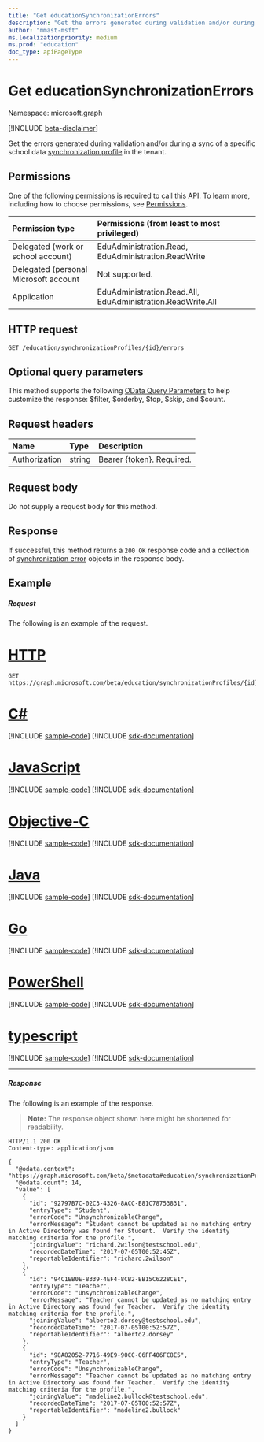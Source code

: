 ```yaml
---
title: "Get educationSynchronizationErrors"
description: "Get the errors generated during validation and/or during a sync of a specific school data synchronization profile in the tenant. "
author: "mmast-msft"
ms.localizationpriority: medium
ms.prod: "education"
doc_type: apiPageType
---
```


# Get educationSynchronizationErrors

Namespace: microsoft.graph

[!INCLUDE [beta-disclaimer](../../includes/beta-disclaimer.md)]

Get the errors generated during validation and/or during a sync of a specific school data [synchronization profile](../resources/educationsynchronizationprofile.md) in the tenant.

## Permissions

One of the following permissions is required to call this API. To learn more, including how to choose permissions, see [Permissions](/graph/permissions-reference).

| Permission type                       | Permissions (from least to most privileged)                 |
| :------------------------------------ | :---------------------------------------------------------- |
| Delegated (work or school account)    | EduAdministration.Read, EduAdministration.ReadWrite         |
| Delegated (personal Microsoft account | Not supported.                                              |
| Application                           | EduAdministration.Read.All, EduAdministration.ReadWrite.All |

## HTTP request

<!-- { "blockType": "ignored" } -->

```http
GET /education/synchronizationProfiles/{id}/errors
```

## Optional query parameters

This method supports the following [OData Query Parameters](/graph/query-parameters) to help customize the response: $filter, $orderby, $top, $skip, and \$count.

## Request headers

| Name          | Type   | Description               |
| :------------ | :----- | :------------------------ |
| Authorization | string | Bearer {token}. Required. |

## Request body

Do not supply a request body for this method.

## Response

If successful, this method returns a `200 OK` response code and a collection of [synchronization error](../resources/educationsynchronizationerror.md) objects in the response body.

## Example

##### Request

The following is an example of the request.

# [HTTP](#tab/http)

<!-- {
  "blockType": "request",
  "name": "get_educationSynchronizationProfile_error"
}-->
```msgraph-interactive
GET https://graph.microsoft.com/beta/education/synchronizationProfiles/{id}/errors
```
# [C#](#tab/csharp)
[!INCLUDE [sample-code](../includes/snippets/csharp/get-educationsynchronizationprofile-error-csharp-snippets.md)]
[!INCLUDE [sdk-documentation](../includes/snippets/snippets-sdk-documentation-link.md)]

# [JavaScript](#tab/javascript)
[!INCLUDE [sample-code](../includes/snippets/javascript/get-educationsynchronizationprofile-error-javascript-snippets.md)]
[!INCLUDE [sdk-documentation](../includes/snippets/snippets-sdk-documentation-link.md)]

# [Objective-C](#tab/objc)
[!INCLUDE [sample-code](../includes/snippets/objc/get-educationsynchronizationprofile-error-objc-snippets.md)]
[!INCLUDE [sdk-documentation](../includes/snippets/snippets-sdk-documentation-link.md)]

# [Java](#tab/java)
[!INCLUDE [sample-code](../includes/snippets/java/get-educationsynchronizationprofile-error-java-snippets.md)]
[!INCLUDE [sdk-documentation](../includes/snippets/snippets-sdk-documentation-link.md)]

# [Go](#tab/go)
[!INCLUDE [sample-code](../includes/snippets/go/get-educationsynchronizationprofile-error-go-snippets.md)]
[!INCLUDE [sdk-documentation](../includes/snippets/snippets-sdk-documentation-link.md)]

# [PowerShell](#tab/powershell)
[!INCLUDE [sample-code](../includes/snippets/powershell/get-educationsynchronizationprofile-error-powershell-snippets.md)]
[!INCLUDE [sdk-documentation](../includes/snippets/snippets-sdk-documentation-link.md)]

# [typescript](#tab/typescript)
[!INCLUDE [sample-code](../includes/snippets/typescript/get-educationsynchronizationprofile-error-typescript-snippets.md)]
[!INCLUDE [sdk-documentation](../includes/snippets/snippets-sdk-documentation-link.md)]

---

##### Response

The following is an example of the response.

> **Note:** The response object shown here might be shortened for readability.

<!-- {
  "blockType": "response",
  "@odata.type": "microsoft.graph.educationSynchronizationError",
  "isCollection": true
} -->
```http
HTTP/1.1 200 OK
Content-type: application/json

{
  "@odata.context": "https://graph.microsoft.com/beta/$metadata#education/synchronizationProfiles/{id}/errors",
  "@odata.count": 14,
  "value": [
    {
      "id": "92797B7C-02C3-4326-8ACC-E81C78753831",
      "entryType": "Student",
      "errorCode": "UnsynchronizableChange",
      "errorMessage": "Student cannot be updated as no matching entry in Active Directory was found for Student.  Verify the identity matching criteria for the profile.",
      "joiningValue": "richard.2wilson@testschool.edu",
      "recordedDateTime": "2017-07-05T00:52:45Z",
      "reportableIdentifier": "richard.2wilson"
    },
    {
      "id": "94C1EB0E-8339-4EF4-8CB2-EB15C6228CE1",
      "entryType": "Teacher",
      "errorCode": "UnsynchronizableChange",
      "errorMessage": "Teacher cannot be updated as no matching entry in Active Directory was found for Teacher.  Verify the identity matching criteria for the profile.",
      "joiningValue": "alberto2.dorsey@testschool.edu",
      "recordedDateTime": "2017-07-05T00:52:57Z",
      "reportableIdentifier": "alberto2.dorsey"
    },
    {
      "id": "98A82052-7716-49E9-90CC-C6FF406FC8E5",
      "entryType": "Teacher",
      "errorCode": "UnsynchronizableChange",
      "errorMessage": "Teacher cannot be updated as no matching entry in Active Directory was found for Teacher.  Verify the identity matching criteria for the profile.",
      "joiningValue": "madeline2.bullock@testschool.edu",
      "recordedDateTime": "2017-07-05T00:52:57Z",
      "reportableIdentifier": "madeline2.bullock"
    }
  ]
}
```

<!-- uuid: 8fcb5dbc-d5aa-4681-8e31-b001d5168d79
2015-10-25 14:57:30 UTC -->
<!-- {
  "type": "#page.annotation",
  "description": "Example",
  "keywords": "",
  "section": "documentation",
  "tocPath": "",
  "suppressions": [
  ]
}-->
